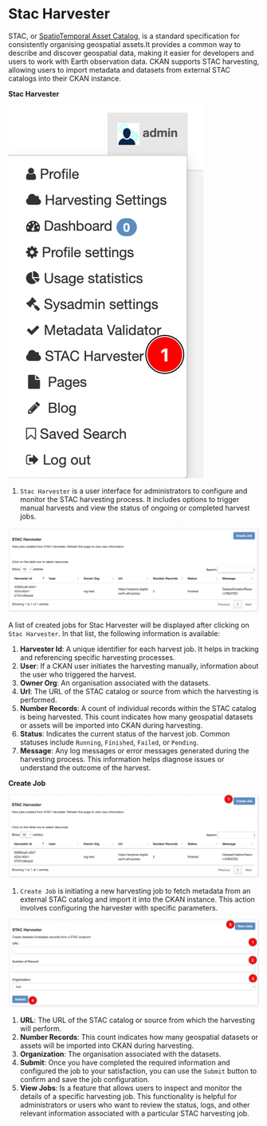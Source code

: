 # Stac Harvester

STAC, or [SpatioTemporal Asset Catalog](https://stacspec.org/en), is a standard specification for consistently organising 
geospatial assets.It provides a common way to describe and discover geospatial data, making it easier for developers and 
users to work with Earth observation data. CKAN supports STAC harvesting, allowing users to import metadata and datasets 
from external STAC catalogs into their CKAN instance.

**Stac Harvester**


![profile option](./img/stac-harvester-1.png)

1. `Stac Harvester` is a user interface for administrators to configure and monitor the STAC harvesting process. 
It includes options to trigger manual harvests and view the status of ongoing or completed harvest jobs.

![profile option](./img/stac-harvester-2.png)

A list of created jobs for Stac Harvester will be displayed after clicking on `Stac Harvester`. In that list, 
the following information is available:

1. **Harvester Id**: A unique identifier for each harvest job. It helps in tracking and referencing specific harvesting processes.
2. **User**: If a CKAN user initiates the harvesting manually, information about the user who triggered the harvest.
3. **Owner Org**: An organisation associated with the datasets.
4. **Url**: The URL of the STAC catalog or source from which the harvesting is performed.
5. **Number Records**: A count of individual records within the STAC catalog is being harvested. This count indicates 
how many geospatial datasets or assets will be imported into CKAN during harvesting.
6. **Status**: Indicates the current status of the harvest job. Common statuses include `Running`, `Finished`, `Failed`, 
or `Pending`.
7. **Message**: Any log messages or error messages generated during the harvesting process. This information helps 
diagnose issues or understand the outcome of the harvest.


**Create Job**

![profile option](./img/stac-harvester-3.png)

1. `Create Job` is initiating a new harvesting job to fetch metadata from an external STAC catalog and import it into 
the CKAN instance. This action involves configuring the harvester with specific parameters.

![profile option](./img/stac-harvester-4.png)

1. **URL**: The URL of the STAC catalog or source from which the harvesting will perform.
2. **Number Records**: This count indicates how many geospatial datasets or assets will be imported into CKAN during 
harvesting.
3. **Organization**: The organisation associated with the datasets.
4. **Submit**: Once you have completed the required information and configured the job to your satisfaction, you can use 
the `Submit` button to confirm and save the job configuration.
5. **View Jobs**: Is a feature that allows users to inspect and monitor the details of a specific harvesting job. 
This functionality is helpful for administrators or users who want to review the status, logs, and other relevant 
information associated with a particular STAC harvesting job.
